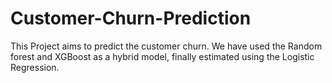 # Customer-Churn-Prediction
This Project aims to predict the customer churn. We have used the Random forest and XGBoost as a hybrid model, finally estimated using the Logistic Regression. 
